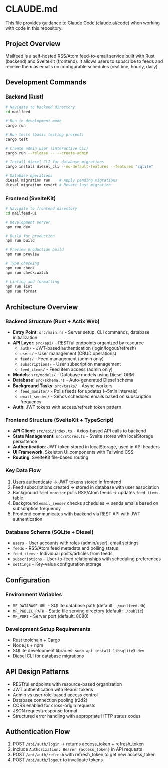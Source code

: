 # CLAUDE.md

This file provides guidance to Claude Code (claude.ai/code) when working with code in this repository.

## Project Overview

Mailfeed is a self-hosted RSS/Atom feed-to-email service built with Rust (backend) and SvelteKit (frontend). It allows users to subscribe to feeds and receive them as emails on configurable schedules (realtime, hourly, daily).

## Development Commands

### Backend (Rust)
```bash
# Navigate to backend directory
cd mailfeed

# Run in development mode  
cargo run

# Run tests (basic testing present)
cargo test

# Create admin user (interactive CLI)
cargo run --release -- --create-admin

# Install diesel CLI for database migrations
cargo install diesel_cli --no-default-features --features "sqlite"

# Database operations
diesel migration run    # Apply pending migrations
diesel migration revert # Revert last migration
```

### Frontend (SvelteKit)
```bash
# Navigate to frontend directory
cd mailfeed-ui

# Development server
npm run dev

# Build for production
npm run build

# Preview production build
npm run preview

# Type checking
npm run check
npm run check:watch

# Linting and formatting
npm run lint
npm run format
```

## Architecture Overview

### Backend Structure (Rust + Actix Web)
- **Entry Point**: `src/main.rs` - Server setup, CLI commands, database initialization
- **API Layer**: `src/api/` - RESTful endpoints organized by resource
  - `auth/` - JWT-based authentication (login/logout/refresh)
  - `users/` - User management (CRUD operations)
  - `feeds/` - Feed management (admin only)
  - `subscriptions/` - User subscription management
  - `feed_items/` - Feed item access (admin only)
- **Models**: `src/models/` - Database models using Diesel ORM
- **Database**: `src/schema.rs` - Auto-generated Diesel schema
- **Background Tasks**: `src/tasks/` - Async workers
  - `feed_monitor/` - Polls feeds for updates (~5min intervals)  
  - `email_sender/` - Sends scheduled emails based on subscription frequency
- **Auth**: JWT tokens with access/refresh token pattern

### Frontend Structure (SvelteKit + TypeScript)
- **API Client**: `src/api/index.ts` - Axios-based API calls to backend
- **State Management**: `src/stores.ts` - Svelte stores with localStorage persistence
- **Authentication**: JWT token stored in localStorage, used in API headers
- **UI Framework**: Skeleton UI components with Tailwind CSS
- **Routing**: SvelteKit file-based routing

### Key Data Flow
1. Users authenticate → JWT tokens stored in frontend
2. Feed subscriptions created → stored in database with user association
3. Background `feed_monitor` polls RSS/Atom feeds → updates `feed_items` table
4. Background `email_sender` checks schedules → sends emails based on subscription frequency
5. Frontend communicates with backend via REST API with JWT authentication

### Database Schema (SQLite + Diesel)
- `users` - User accounts with roles (admin/user), email settings
- `feeds` - RSS/Atom feed metadata and polling status
- `feed_items` - Individual posts/articles from feeds
- `subscriptions` - User-to-feed relationships with scheduling preferences
- `settings` - Key-value configuration storage

## Configuration

### Environment Variables
- `MF_DATABASE_URL` - SQLite database path (default: `./mailfeed.db`)
- `MF_PUBLIC_PATH` - Static file serving directory (default: `./public`)
- `MF_PORT` - Server port (default: 8080)

### Development Setup Requirements
- Rust toolchain + Cargo
- Node.js + npm
- SQLite development libraries: `sudo apt install libsqlite3-dev`
- Diesel CLI for database migrations

## API Design Patterns
- RESTful endpoints with resource-based organization
- JWT authentication with Bearer tokens
- Admin vs user role-based access control
- Database connection pooling (r2d2)
- CORS enabled for cross-origin requests
- JSON request/response format
- Structured error handling with appropriate HTTP status codes

## Authentication Flow
1. POST `/api/auth/login` → returns access_token + refresh_token
2. Include `Authorization: Bearer {access_token}` in API requests
3. POST `/api/auth/refresh` with refresh_token to get new access_token
4. POST `/api/auth/logout` to invalidate tokens